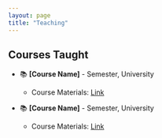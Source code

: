 ```yaml
---
layout: page
title: "Teaching"
---
```


## Courses Taught
- 📚 **[Course Name]** - Semester, University  
  - Course Materials: [Link](#)

- 📚 **[Course Name]** - Semester, University  
  - Course Materials: [Link](#)
